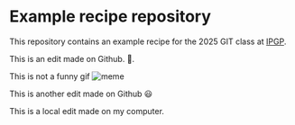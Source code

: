 # Example recipe repository

This repository contains an example recipe for the 2025 GIT class at [IPGP](https://www.ipgp.fr/en/).

This is an edit made on Github. 🚀.

This is not a funny gif ![meme](https://media1.giphy.com/media/l3q2K5jinAlChoCLS/giphy.gif?cid=6c09b952un7dmtdkwjzhpvircr89c2i75587pnkwkn7cr4oj&ep=v1_gifs_search&rid=giphy.gif&ct=g)

This is another edit made on Github 😃

This is a local edit made on my computer.
